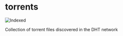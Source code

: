 torrents 
========
![Indexed](https://img.shields.io/badge/indexed-194104-blue)

Collection of torrent files discovered in the DHT network
